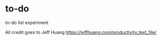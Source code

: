 # to-do
to-do list experiment

All credit goes to Jeff Huang
https://jeffhuang.com/productivity_text_file/